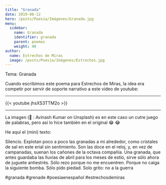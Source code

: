```yaml
---
title: "Granada"
date: 2019-06-12
hero: /posts/Poesía/Imágenes/Granada.jpg
menu:
  sidebar:
    name: Granada
    identifier: granada
    parent: poemas
    weight: 40
author:
  name: Estrechos de Miras
  image: /posts/Poesía/Imágenes/Estrechos.jpg
---
```


Tema: Granada 

Cuando escribimos este poema para Estrechos de Miras, la idea era competir por servir de soporte narrativo a este video de youtube:

---

{{< youtube jhsXS3TTM2o >}}

---

La imagen (📸 : Avinash Kumar on Unsplash) es en este caso un cutre juego de palabras, pero así lo hice también en el original 😂 😂 

He aquí el (mini) texto:

Silencio. Explotan poco a poco las granadas a mi alrededor, como cristales de sal en este erial sin sentimiento. Son las doce en el reloj, y, en vez de campanadas, suenan los cañones de la octava compañía. Una granada, que antes guardaba las lluvias de abril para los meses de estío, sirve sólo ahora de juguete antiestrés. Sólo rezo porque no me encuentren. Porque no caiga la siguiente bomba. Sólo pido piedad. Solo grito: no a la guerra

#granada #grenade #poesiaenespañol #estrechosdemiras
